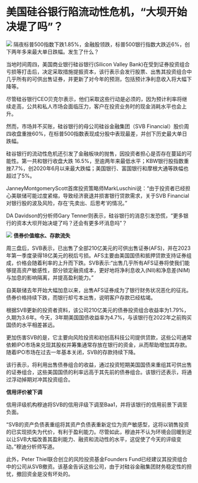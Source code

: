 # 美国硅谷银行陷流动性危机，“大坝开始决堤了吗”？

![](https://inews.gtimg.com/om_bt/OjpCdQkI7-cjieL3jB6iU-tAPNzDqTppsFhPLlcYl_M9kAA/1000)
隔夜标普500指数下跌1.85%，金融股领跌，标普500银行指数大跌近6%，创下两年多来最大单日跌幅。发生了什么？

当地时间周四，美国商业银行硅谷银行(Silicon Valley
Bank)在受到证券投资组合亏损等打击后，决定采取措施提振资本，该行表示会发行股票、出售其投资组合中几乎所有的可供出售证券，并更新了对今年的预测，包括预计净利息收入将大幅下降等。

尽管硅谷银行CEO贝克尔表示，他们采取这些行动是必须的，因为预计利率将继续走高，公共和私人市场会面临压力，客户在投资业务时的现金消耗水平也会上升。

然而，市场并不买账，硅谷银行的母公司硅谷金融集团（SVB
Financial）股价周四收盘重挫60%，在标普500指数表现成分股中表现最差，并创下历史最大单日跌幅。

硅谷银行的流动性危机还引发了金融板块的抛售，因投资者担心是否存在蔓延的可能性。第一共和银行收盘大跌
16.5%，至逾两年来最低水平；KBW银行股指数重挫7.7%，创2020年6月以来最大跌幅；美国银行、富国银行和摩根大通等跌幅也超过了5%。

JanneyMontgomeryScott首席投资策略师MarkLuschini说：“由于投资者已经担心美联储可能过度紧缩，导致经济衰退并损害银行贷款需求，关于SVB
Financial对银行股的波及风险，存在‘先卖出、后思考’的情况。”

DA Davidson的分析师Gary Tenner则表示，硅谷银行的消息引发恐慌，“更多银行的资本大坝开始决堤了吗？还会有更多坏消息吗”？

![](https://inews.gtimg.com/om_bt/OY1D2ElMY2FXf9gNm_fhremu2W8fqCjLiljIspS0q3EKAAA/1000)
**债券价值缩水、存款流失**

周三盘后，SVB表示，已出售了全部210亿美元的可供出售证券(AFS)，并在2023年第一季度录得18亿美元的税后亏损。AFS主要由美国国债和抵押贷款支持证券组成，价格会随着利率的上升而下跌。SVB表示:“出售几乎所有AFS证券将使我们能够提高资产敏感性，部分锁定融资成本，更好地将净利息收入(NII)和净息差(NIM)与加息的影响隔离，并提高盈利能力。”

自美联储去年开始大幅加息以来，出售AFS证券成为了银行财务状况恶化的征兆。债券价格持续下跌，而银行却亏本出售，说明客户存款已经枯竭。

根据SVB更新的投资者资料，该公司210亿美元的债券投资组合收益率为1.79%，久期为3.6年。今天，3年期美国国债收益率为4.7%，与该银行在2022年之前购买国债的水平相差甚远。

更加伤害SVB的是，它主要向风险投资和初创高科技公司提供贷款，这些公司通常依赖IPO市场来兑现其股权并筹集通常存放在银行的资金，从而帮助增加其存款。随着IPO市场在过去一年基本关闭，SVB的存款持续下降。

该行表示，将利用出售债券组合的收益，通过投资短期美国国债来重组其可供出售的证券组合，这些美国国债的利率远高于其先前的债券组合。该银行还表示，将通过浮动掉期对冲其投资组合。

**信用评价被下调**

信用评级机构穆迪将SVB的信用评级下调至Baa1，并将该银行的信用前景下调至负面。

“SVB的资产负债表重组将其资产负债表重新定位为资产敏感型，这将以销售投资的已实现损失为代价，有利于盈利能力。尽管如此，穆迪并不认为环境会回暖到足以让SVB大幅改善其盈利能力、融资和流动性的水平，这促使了今天的评级变动。”穆迪分析师写道。

此外，Peter Thiel联合创立的风险投资基金Founders
Fund已经建议其投资组合中的公司从SVB撤资。该基金告诉这些公司，由于对硅谷金融集团财务稳定性的担忧，撤回资金是没有坏处的。

